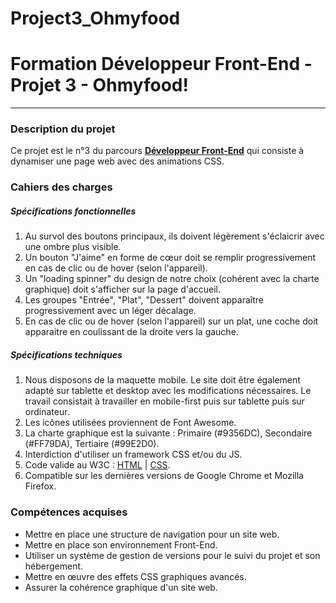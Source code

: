 # Project3_Ohmyfood
# Formation Développeur Front-End - Projet 3 - Ohmyfood!
------------
### Description du projet
Ce projet est le n°3 du parcours [**Développeur Front-End**](https://openclassrooms.com/fr/paths/314-developpeur-front-end "Développeur Front-End") qui consiste à dynamiser une page web avec des animations CSS.
### Cahiers des charges
##### Spécifications fonctionnelles
1. Au survol des boutons principaux, ils doivent légèrement s'éclaicrir avec une ombre plus visible.
2. Un bouton "J'aime" en forme de cœur doit se remplir progressivement en cas de clic ou de hover (selon l'appareil).
3. Un "loading spinner" du design de notre choix (cohérent avec la charte graphique) doit s'afficher sur la page d'accueil.
4. Les groupes "Entrée", "Plat", "Dessert" doivent apparaître progressivement avec un léger décalage.
5. En cas de clic ou de hover (selon l'appareil) sur un plat, une coche doit apparaitre en coulissant de la droite vers la gauche.

##### Spécifications techniques
1. Nous disposons de la maquette mobile. Le site doit être également adapté sur tablette et desktop avec les modifications nécessaires.  Le travail consistait à travailler en mobile-first puis sur tablette puis sur ordinateur.
3. Les icônes utilisées proviennent de Font Awesome.
4. La charte graphique est la suivante : Primaire (#9356DC), Secondaire (#FF79DA), Tertiaire (#99E2D0).
5. Interdiction d'utiliser un framework CSS et/ou du JS.
7. Code valide au W3C : [HTML](https://validator.w3.org/nu/?doc=https%3A%2F%2Fsebastien-d-me.github.io%2FOhMyFood%2F "HTML") | [CSS](https://jigsaw.w3.org/css-validator/validator?uri=https%3A%2F%2Fsebastien-d-me.github.io%2FOhMyFood%2F&profile=css3svg&usermedium=all&warning=1&vextwarning=&lang=fr "CSS").
8. Compatible sur les dernières versions de Google Chrome et Mozilla Firefox.

### Compétences acquises
- Mettre en place une structure de navigation pour un site web.
- Mettre en place son environnement Front-End.
- Utiliser un système de gestion de versions pour le suivi du projet et son hébergement.
- Mettre en œuvre des effets CSS graphiques avancés.
- Assurer la cohérence graphique d'un site web.
